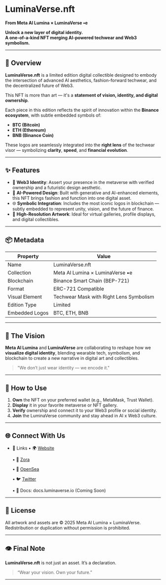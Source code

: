 # LuminaVerse.nft

**From Meta Al Lumina × LuminaVerse •e**

**Unlock a new layer of digital identity.**  
**A one-of-a-kind NFT merging AI-powered techwear and Web3 symbolism.**

---

## 🔮 Overview

**LuminaVerse.nft** is a limited edition digital collectible designed to embody the intersection of advanced AI aesthetics, fashion-forward techwear, and the decentralized future of Web3.

This NFT is more than art — it's a **statement of vision, identity, and digital ownership**.

Each piece in this edition reflects the spirit of innovation within the **Binance ecosystem**, with subtle embedded symbols of:

- **BTC (Bitcoin)**  
- **ETH (Ethereum)**  
- **BNB (Binance Coin)**  

These logos are seamlessly integrated into the **right lens** of the techwear visor — symbolizing **clarity**, **speed**, and **financial evolution**.

---

## ✨ Features

- 🔗 **Web3 Identity**: Assert your presence in the metaverse with verified ownership and a futuristic design aesthetic.
- 🧠 **AI-Powered Design**: Built with generative and AI-enhanced elements, this NFT brings fashion and function into one digital asset.
- 🌐 **Symbolic Integration**: Includes the most iconic logos in blockchain — subtly embedded to represent unity, vision, and the future of finance.
- 📸 **High-Resolution Artwork**: Ideal for virtual galleries, profile displays, and digital collectibles.

---

## 📦 Metadata

| Property       | Value                            |
|----------------|----------------------------------|
| Name           | LuminaVerse.nft                  |
| Collection     | Meta Al Lumina × LuminaVerse •e  |
| Blockchain     | Binance Smart Chain (BEP-721)    |
| Format         | ERC-721 Compatible               |
| Visual Element | Techwear Mask with Right Lens Symbolism |
| Edition Type   | Limited                          |
| Embedded Logos | BTC, ETH, BNB                    |

---

## 🧬 The Vision

**Meta Al Lumina** and **LuminaVerse** are collaborating to reshape how we **visualize digital identity**, blending wearable tech, symbolism, and blockchain to create a new narrative in digital art and collectibles.

> "We don’t just wear identity — we encode it."

---

## 🚀 How to Use

1. **Own** the NFT on your preferred wallet (e.g., MetaMask, Trust Wallet).
2. **Display** it in your favorite metaverse or NFT gallery.
3. **Verify** ownership and connect it to your Web3 profile or social identity.
4. **Join** the LuminaVerse community and stay ahead in AI x Web3 culture.

---

## 🌐 Connect With Us

- 🔗 Links
	•	🌍 [Website](https://www.meta.com/ai-glasses/)

	•	🥏 [Zora](https://zora.co/invite/luminaverse)

	•	🪼 [OpenSea](https://opensea.io/gallery/0xc15a5316b75ab200e0c24688f85ef9612d70bbd8/220f5ab2432b46a99f20acd904fbf587)

	•	🐦 [Twitter](https://twitter.com/luminaverse__)

	•	📄 Docs: docs.luminaverse.io (Coming Soon)
---

## 📜 License

All artwork and assets are © 2025 Meta Al Lumina × LuminaVerse.  
Redistribution or duplication without permission is prohibited.

---

## 👁 Final Note

**LuminaVerse.nft** is not just an asset. It’s a declaration.

> “Wear your vision. Own your future.”

---
